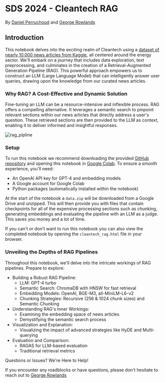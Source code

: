 # SDS 2024 - Cleantech RAG

By [Daniel Perruchoud](https://www.linkedin.com/in/daniel-olivier-perruchoud-799aaa38/) and [George Rowlands](https://www.linkedin.com/in/georgerowlands/)

## Introduction

This notebook delves into the exciting realm of Cleantech using a [dataset of nearly 10,000 news articles from Kaggle](https://www.kaggle.com/datasets/jannalipenkova/cleantech-media-dataset), all centered around the energy sector. We'll embark on a journey that includes data exploration, text preprocessing, and culminates in the creation of a Retrieval-Augmented Generation Pipeline (RAG). This powerful approach empowers us to construct an LLM (Large Language Model) that can intelligently answer user queries, drawing upon the knowledge from our curated news articles.

### Why RAG? A Cost-Effective and Dynamic Solution

Fine-tuning an LLM can be a resource-intensive and inflexible process. RAG offers a compelling alternative. It leverages a semantic search to pinpoint relevant sections within our news articles that directly address a user's question. These retrieved sections are then provided to the LLM as context, enabling it to deliver informed and insightful responses.

![rag_pipline](https://arxiv.org/html/2312.10997v5/extracted/2312.10997v5/images/RAG_case.png)

### Setup

To run this notebook we recommend downloading the provided [GitHub repository](https://github.com/LuciferUchiha/sds2024-cleantech-rag) and opening this notebook in [Google Colab](https://colab.research.google.com/). To ensure a smooth experience, you'll need:

- An OpenAI API key for GPT-4 and embedding models
- A Google account for Google Colab
- Python packages (automatically installed within the notebook)

At the start of the notebook a `data.zip` will be downloaded from a Google Drive and unzipped. This will then provide you with files that contain checkpoints for all of the expensive processing sections such as chunking, generating embeddings and evaluating the pipeline with an LLM as a judge. This saves you money and a lot of time.

If you can't or don't want to run this notebook you can also view the completed notebook by opening the `cleantech_rag.html` file in your browser.

### Unveiling the Depths of RAG Pipelines

Throughout this notebook, we'll delve into the intricate workings of RAG pipelines. Prepare to explore:

- Building a Robust RAG Pipeline:
  - LLM: GPT-4 turbo
  - Semantic Search: ChromaDB with HNSW for fast retrieval
  - Embedding Models: OpenAI, BGE-M3, all-MiniLM-L6-v2
  - Chunking Strategies: Recursive (256 & 1024 chunk sizes) and Semantic Chunking
- Understanding RAG's Inner Workings:
  - Examining the embedding space of news articles
  - Demystifying the semantic search process
- Visualization and Explanation:
  - Visualizing the impact of advanced strategies like HyDE and Multi-querying
- Evaluation and Comparison:
  - RAGAS for LLM-based evaluation
  - Traditional retrieval metrics

Questions or Issues? We're Here to Help!

If you encounter any roadblocks or have questions, please don't hesitate to reach out to [George Rowlands](https://www.linkedin.com/in/georgerowlands/)
